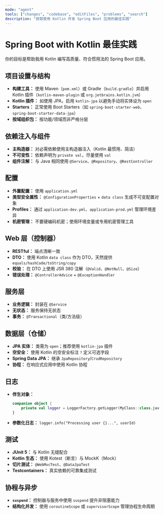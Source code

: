```yaml
---
mode: "agent"
tools: ["changes", "codebase", "editFiles", "problems", "search"]
description: "获取使用 Kotlin 开发 Spring Boot 应用的最佳实践"
---
```


# Spring Boot with Kotlin 最佳实践

你的目标是帮助我用 Kotlin 编写高质量、符合惯用法的 Spring Boot 应用。

## 项目设置与结构

- **构建工具：** 使用 Maven（`pom.xml`）或 Gradle（`build.gradle`）并启用 Kotlin 插件（`kotlin-maven-plugin` 或 `org.jetbrains.kotlin.jvm`）
- **Kotlin 插件：** 如使用 JPA，启用 `kotlin-jpa` 以避免手动将实体设为 `open`
- **Starters：** 正常使用 Boot Starters（如 `spring-boot-starter-web`、`spring-boot-starter-data-jpa`）
- **按域组织包：** 按功能/领域而非严格分层

## 依赖注入与组件

- **主构造器：** 对必需依赖使用主构造器注入（Kotlin 最惯用、简洁）
- **不可变性：** 依赖声明为 `private val`，尽量使用 `val`
- **组件注解：** 与 Java 相同使用 `@Service`、`@Repository`、`@RestController`

## 配置

- **外置配置：** 使用 `application.yml`
- **类型安全属性：** `@ConfigurationProperties` + `data class` 生成不可变配置对象
- **Profiles：** 通过 `application-dev.yml`、`application-prod.yml` 管理环境差异
- **机密管理：** 不要硬编码机密；使用环境变量或专用机密管理工具

## Web 层（控制器）

- **RESTful：** 端点清晰一致
- **DTO：** 使用 Kotlin `data class` 作为 DTO，天然提供 `equals/hashCode/toString/copy`
- **校验：** 在 DTO 上使用 JSR 380 注解（`@Valid`、`@NotNull`、`@Size`）
- **错误处理：** `@ControllerAdvice` + `@ExceptionHandler`

## 服务层

- **业务逻辑：** 封装在 `@Service`
- **无状态：** 服务保持无状态
- **事务：** `@Transactional`（类/方法级）

## 数据层（仓储）

- **JPA 实体：** 类需为 `open`；推荐使用 `kotlin-jpa` 插件
- **空安全：** 使用 Kotlin 的空安全标注 `?` 定义可选字段
- **Spring Data JPA：** 继承 `JpaRepository`/`CrudRepository`
- **协程：** 在响应式应用中使用 Kotlin 协程

## 日志

- **伴生对象：**
  ```kotlin
  companion object {
      private val logger = LoggerFactory.getLogger(MyClass::class.java)
  }
  ```
- **参数化日志：** `logger.info("Processing user {}...", userId)`

## 测试

- **JUnit 5：** 与 Kotlin 无缝配合
- **Kotlin 生态：** 使用 Kotest（断言）与 MockK（Mock）
- **切片测试：** `@WebMvcTest`、`@DataJpaTest`
- **Testcontainers：** 真实依赖的可靠集成测试

## 协程与异步

- **`suspend`：** 控制器与服务中使用 `suspend` 提升非阻塞能力
- **结构化并发：** 使用 `coroutineScope` 或 `supervisorScope` 管理协程生命周期

```

```
